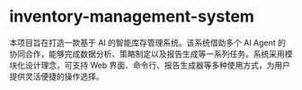 # inventory-management-system
本项目旨在打造一款基于 AI 的智能库存管理系统。该系统借助多个 AI Agent 的协同合作，能够完成数据分析、策略制定以及报告生成等一系列任务。系统采用模块化设计理念，可支持 Web 界面、命令行、报告生成器等多种使用方式，为用户提供灵活便捷的操作选择。

